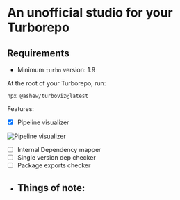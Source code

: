 # An unofficial studio for your Turborepo

## Requirements

- Minimum `turbo` version: 1.9

At the root of your Turborepo, run:

`npx @ashew/turboviz@latest`

Features:

- [x] Pipeline visualizer

![Pipeline visualizer](/assets/graph.png)

- [ ] Internal Dependency mapper
- [ ] Single version dep checker
- [ ] Package exports checker

- ## Things of note:
